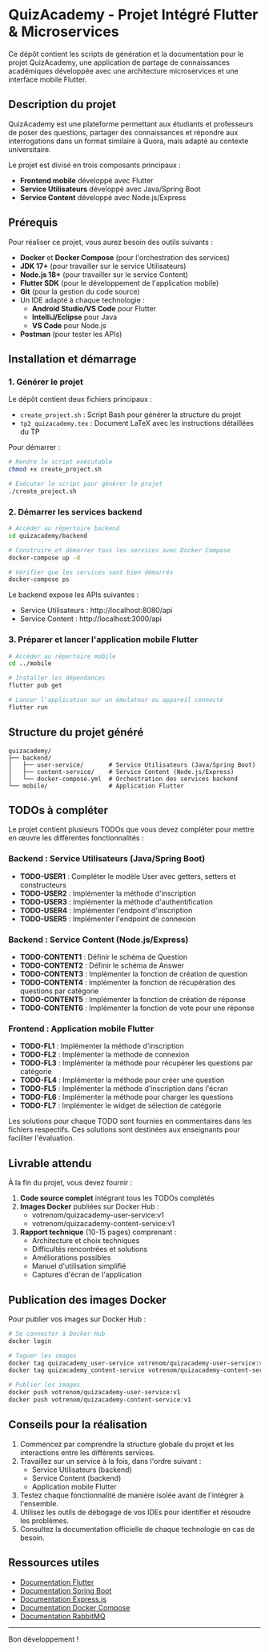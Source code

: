 # QuizAcademy - Projet Intégré Flutter & Microservices

Ce dépôt contient les scripts de génération et la documentation pour le projet QuizAcademy, une application de partage de connaissances académiques développée avec une architecture microservices et une interface mobile Flutter.

## Description du projet

QuizAcademy est une plateforme permettant aux étudiants et professeurs de poser des questions, partager des connaissances et répondre aux interrogations dans un format similaire à Quora, mais adapté au contexte universitaire.

Le projet est divisé en trois composants principaux :

- **Frontend mobile** développé avec Flutter
- **Service Utilisateurs** développé avec Java/Spring Boot
- **Service Content** développé avec Node.js/Express

## Prérequis

Pour réaliser ce projet, vous aurez besoin des outils suivants :

- **Docker** et **Docker Compose** (pour l'orchestration des services)
- **JDK 17+** (pour travailler sur le service Utilisateurs)
- **Node.js 18+** (pour travailler sur le service Content)
- **Flutter SDK** (pour le développement de l'application mobile)
- **Git** (pour la gestion du code source)
- Un IDE adapté à chaque technologie :
  - **Android Studio/VS Code** pour Flutter
  - **IntelliJ/Eclipse** pour Java
  - **VS Code** pour Node.js
- **Postman** (pour tester les APIs)

## Installation et démarrage

### 1. Générer le projet

Le dépôt contient deux fichiers principaux :

- `create_project.sh` : Script Bash pour générer la structure du projet
- `tp2_quizacademy.tex` : Document LaTeX avec les instructions détaillées du TP

Pour démarrer :

```bash
# Rendre le script exécutable
chmod +x create_project.sh

# Exécuter le script pour générer le projet
./create_project.sh
```

### 2. Démarrer les services backend

```bash
# Accéder au répertoire backend
cd quizacademy/backend

# Construire et démarrer tous les services avec Docker Compose
docker-compose up -d

# Vérifier que les services sont bien démarrés
docker-compose ps
```

Le backend expose les APIs suivantes :

- Service Utilisateurs : http://localhost:8080/api
- Service Content : http://localhost:3000/api

### 3. Préparer et lancer l'application mobile Flutter

```bash
# Accéder au répertoire mobile
cd ../mobile

# Installer les dépendances
flutter pub get

# Lancer l'application sur un émulateur ou appareil connecté
flutter run
```

## Structure du projet généré

```
quizacademy/
├── backend/
│   ├── user-service/       # Service Utilisateurs (Java/Spring Boot)
│   ├── content-service/    # Service Content (Node.js/Express)
│   └── docker-compose.yml  # Orchestration des services backend
└── mobile/                 # Application Flutter
```

## TODOs à compléter

Le projet contient plusieurs TODOs que vous devez compléter pour mettre en œuvre les différentes fonctionnalités :

### Backend : Service Utilisateurs (Java/Spring Boot)

- **TODO-USER1** : Compléter le modèle User avec getters, setters et constructeurs
- **TODO-USER2** : Implémenter la méthode d'inscription
- **TODO-USER3** : Implémenter la méthode d'authentification
- **TODO-USER4** : Implémenter l'endpoint d'inscription
- **TODO-USER5** : Implémenter l'endpoint de connexion

### Backend : Service Content (Node.js/Express)

- **TODO-CONTENT1** : Définir le schéma de Question
- **TODO-CONTENT2** : Définir le schéma de Answer
- **TODO-CONTENT3** : Implémenter la fonction de création de question
- **TODO-CONTENT4** : Implémenter la fonction de récupération des questions par catégorie
- **TODO-CONTENT5** : Implémenter la fonction de création de réponse
- **TODO-CONTENT6** : Implémenter la fonction de vote pour une réponse

### Frontend : Application mobile Flutter

- **TODO-FL1** : Implémenter la méthode d'inscription
- **TODO-FL2** : Implémenter la méthode de connexion
- **TODO-FL3** : Implémenter la méthode pour récupérer les questions par catégorie
- **TODO-FL4** : Implémenter la méthode pour créer une question
- **TODO-FL5** : Implémenter la méthode d'inscription dans l'écran
- **TODO-FL6** : Implémenter la méthode pour charger les questions
- **TODO-FL7** : Implémenter le widget de sélection de catégorie

Les solutions pour chaque TODO sont fournies en commentaires dans les fichiers respectifs. Ces solutions sont destinées aux enseignants pour faciliter l'évaluation.

## Livrable attendu

À la fin du projet, vous devez fournir :

1. **Code source complet** intégrant tous les TODOs complétés
2. **Images Docker** publiées sur Docker Hub :
   - votrenom/quizacademy-user-service:v1
   - votrenom/quizacademy-content-service:v1
3. **Rapport technique** (10-15 pages) comprenant :
   - Architecture et choix techniques
   - Difficultés rencontrées et solutions
   - Améliorations possibles
   - Manuel d'utilisation simplifié
   - Captures d'écran de l'application

## Publication des images Docker

Pour publier vos images sur Docker Hub :

```bash
# Se connecter à Docker Hub
docker login

# Taguer les images
docker tag quizacademy_user-service votrenom/quizacademy-user-service:v1
docker tag quizacademy_content-service votrenom/quizacademy-content-service:v1

# Publier les images
docker push votrenom/quizacademy-user-service:v1
docker push votrenom/quizacademy-content-service:v1
```

## Conseils pour la réalisation

1. Commencez par comprendre la structure globale du projet et les interactions entre les différents services.
2. Travaillez sur un service à la fois, dans l'ordre suivant :
   - Service Utilisateurs (backend)
   - Service Content (backend)
   - Application mobile Flutter
3. Testez chaque fonctionnalité de manière isolée avant de l'intégrer à l'ensemble.
4. Utilisez les outils de débogage de vos IDEs pour identifier et résoudre les problèmes.
5. Consultez la documentation officielle de chaque technologie en cas de besoin.

## Ressources utiles

- [Documentation Flutter](https://flutter.dev/docs)
- [Documentation Spring Boot](https://docs.spring.io/spring-boot/docs/current/reference/html/)
- [Documentation Express.js](https://expressjs.com/en/api.html)
- [Documentation Docker Compose](https://docs.docker.com/compose/)
- [Documentation RabbitMQ](https://www.rabbitmq.com/documentation.html)

---

Bon développement !

```

```
